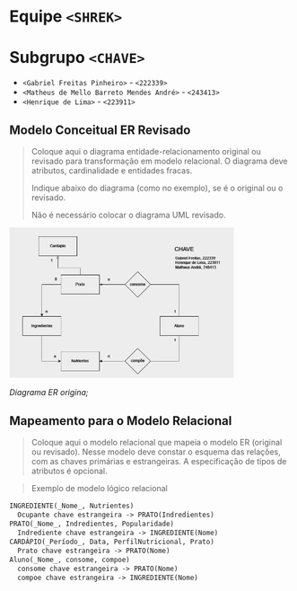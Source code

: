 # Equipe `<SHREK>`

# Subgrupo `<CHAVE>`
* `<Gabriel Freitas Pinheiro>` - `<222339>`
* `<Matheus de Mello Barreto Mendes André>` - `<243413>`
* `<Henrique de Lima>` - `<223911>`

## Modelo Conceitual ER Revisado

> Coloque aqui o diagrama entidade-relacionamento original ou revisado para transformação em modelo relacional. O diagrama deve atributos, cardinalidade e entidades fracas.
>
> Indique abaixo do diagrama (como no exemplo), se é o original ou o revisado.
>
> Não é necessário colocar o diagrama UML revisado.

<img src="images/ER.png" width="400px" height="auto">

*Diagrama ER origina;*

## Mapeamento para o Modelo Relacional

> Coloque aqui o modelo relacional que mapeia o modelo ER (original ou revisado). Nesse modelo deve constar o esquema das relações, com as chaves primárias e estrangeiras. A especificação de tipos de atributos é opcional.

> Exemplo de modelo lógico relacional
~~~
INGREDIENTE(_Nome_, Nutrientes)
  Ocupante chave estrangeira -> PRATO(Indredientes)
PRATO(_Nome_, Indredientes, Popularidade)
  Indrediente chave estrangeira -> INGREDIENTE(Nome)
CARDÁPIO(_Período_, Data, PerfilNutricional, Prato)
  Prato chave estrangeira -> PRATO(Nome)
Aluno(_Nome_, consome, compoe)
  consome chave estrangeira -> PRATO(Nome)
  compoe chave estrangeira -> INGREDIENTE(Nome)
~~~
